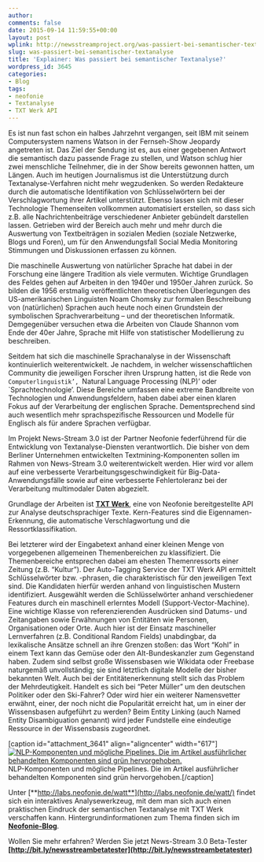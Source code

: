 ```yaml
---
author: 
comments: false
date: 2015-09-14 11:59:55+00:00
layout: post
wplink: http://newsstreamproject.org/was-passiert-bei-semantischer-textanalyse/
slug: was-passiert-bei-semantischer-textanalyse
title: 'Explainer: Was passiert bei semantischer Textanalyse?'
wordpress_id: 3645
categories:
- Blog
tags:
- neofonie
- Textanalyse
- TXT Werk API
---
```


Es ist nun fast schon ein halbes Jahrzehnt vergangen, seit IBM mit seinem Computersystem namens Watson in der Fernseh-Show Jeopardy angetreten ist. Das Ziel der Sendung ist es, aus einer gegebenen Antwort die semantisch dazu passende Frage zu stellen, und Watson schlug hier zwei menschliche Teilnehmer, die in der Show bereits gewonnen hatten, um Längen. 
Auch im heutigen Journalismus ist die Unterstützung durch Textanalyse-Verfahren nicht mehr wegzudenken. So werden Redakteure durch die automatische Identifikation von Schlüsselwörtern bei der Verschlagwortung ihrer Artikel unterstützt. Ebenso lassen sich mit dieser Technologie Themenseiten vollkommen automatisiert erstellen, so dass sich z.B. alle Nachrichtenbeiträge verschiedener Anbieter gebündelt darstellen lassen. Getrieben wird der Bereich auch mehr und mehr durch die Auswertung von Textbeiträgen in sozialen Medien (soziale Netzwerke, Blogs und Foren), um für den Anwendungsfall Social Media Monitoring Stimmungen und Diskussionen erfassen zu können.
 
Die maschinelle Auswertung von natürlicher Sprache hat dabei in der Forschung eine längere Tradition als viele vermuten. Wichtige Grundlagen des Feldes gehen auf Arbeiten in den 1940er und 1950er Jahren zurück. So bilden die 1956 erstmalig veröffentlichten theoretischen Überlegungen des US-amerikanischen Linguisten Noam Chomsky zur formalen Beschreibung von (natürlichen) Sprachen auch heute noch einen Grundstein der symbolischen Sprachverarbeitung – und der theoretischen Informatik. Demgegenüber versuchen etwa die Arbeiten von Claude Shannon vom Ende der 40er Jahre, Sprache mit Hilfe von statistischer Modellierung zu beschreiben.

Seitdem hat sich die maschinelle Sprachanalyse in der Wissenschaft kontinuierlich weiterentwickelt. Je nachdem, in welcher wissenschaftlichen Community die jeweiligen Forscher ihren Ursprung hatten, ist die Rede von `Computerlinguistik’, `Natural Language Processing (NLP)’ oder `Sprachtechnologie’. Diese Bereiche umfassen eine extreme Bandbreite von Technologien und Anwendungsfeldern, haben dabei aber einen klaren Fokus auf der Verarbeitung der englischen Sprache. Dementsprechend sind auch wesentlich mehr sprachspezifische Ressourcen und Modelle für Englisch als für andere Sprachen verfügbar.

Im Projekt News-Stream 3.0 ist der Partner Neofonie federführend für die Entwicklung von Textanalyse-Diensten verantwortlich. Die bisher von dem Berliner Unternehmen entwickelten Textmining-Komponenten sollen im Rahmen von News-Stream 3.0 weiterentwickelt werden. Hier wird vor allem auf eine verbesserte Verarbeitungsgeschwindigkeit für Big-Data-Anwendungsfälle sowie auf eine verbesserte Fehlertoleranz bei der Verarbeitung multimodaler Daten abgezielt.

Grundlage der Arbeiten ist [**TXT Werk**](http://www.txtwerk.de), eine von Neofonie bereitgestellte API zur Analyse deutschsprachiger Texte. Kern-Features sind die Eigennamen-Erkennung, die automatische Verschlagwortung und die Ressortklassifikation. 

Bei letzterer wird der Eingabetext anhand einer kleinen Menge von vorgegebenen allgemeinen Themenbereichen zu klassifiziert. Die Themenbereiche entsprechen dabei am ehesten Themenressorts einer Zeitung (z.B. “Kultur”). Der Auto-Tagging Service der TXT Werk API ermittelt Schlüsselwörter bzw. -phrasen, die charakteristisch für den jeweiligen Text sind. Die Kandidaten hierfür werden anhand von linguistischen Mustern identifiziert. Ausgewählt werden die Schlüsselwörter anhand verschiedener Features durch ein maschinell erlerntes Modell (Support-Vector-Machine).
Eine wichtige Klasse von referenzierenden Ausdrücken sind Datums- und Zeitangaben sowie Erwähnungen von Entitäten wie Personen, Organisationen oder Orte. Auch hier ist der Einsatz maschineller Lernverfahren (z.B. Conditional Random Fields) unabdingbar, da lexikalische Ansätze schnell an ihre Grenzen stoßen: das Wort “Kohl” in einem Text kann das Gemüse oder den Alt-Bundeskanzler zum Gegenstand haben. Zudem sind selbst große Wissensbasen wie Wikidata oder Freebase naturgemäß unvollständig; sie sind letztlich digitale Modelle der bisher bekannten Welt. Auch bei der Entitätenerkennung stellt sich das Problem der Mehrdeutigkeit. Handelt es sich bei “Peter Müller” um den deutschen Politiker oder den Ski-Fahrer? Oder wird hier ein weiterer Namensvetter erwähnt, einer, der noch nicht die Popularität erreicht hat, um in einer der Wissensbasen aufgeführt zu werden? Beim Entity Linking (auch Named Entity Disambiguation genannt) wird jeder Fundstelle eine eindeutige Ressource in der Wissensbasis zugeordnet. 

[caption id="attachment_3641" align="aligncenter" width="617"][![NLP-Komponenten und mögliche Pipelines. Die im Artikel ausführlicher behandelten Komponenten sind grün hervorgehoben.](http://newsstreamproject.org/wp-content/uploads/2015/09/Bildschirmfoto-2015-09-14-um-13.53.30.png)](https://newsstreamproject.org/wp-content/uploads/2015/09/Bildschirmfoto-2015-09-14-um-13.53.30.png) NLP-Komponenten und mögliche Pipelines. Die im Artikel ausführlicher behandelten Komponenten sind grün hervorgehoben.[/caption]

Unter [**http://labs.neofonie.de/watt**](http://labs.neofonie.de/watt/)  findet sich ein interaktives Analysewerkzeug, mit dem man sich auch einen praktischen Eindruck der semantischen Textanalyse mit TXT Werk verschaffen kann. Hintergrundinformationen zum Thema finden sich im [**Neofonie-Blog**](http://blog.neofonie.de/2015/06/10/semantische-textanalyse-fuer-deutsche-texte/).

Wollen Sie mehr erfahren? Werden Sie jetzt News-Stream 3.0 Beta-Tester **[http://bit.ly/newsstreambetatester](http://bit.ly/newsstreambetatester)**
